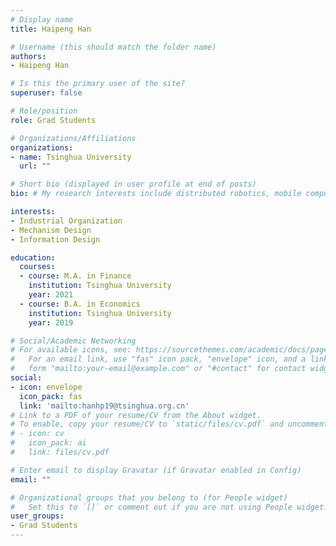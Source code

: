 ```yaml
---
# Display name
title: Haipeng Han

# Username (this should match the folder name)
authors:
- Haipeng Han

# Is this the primary user of the site?
superuser: false

# Role/position
role: Grad Students

# Organizations/Affiliations
organizations:
- name: Tsinghua University
  url: ""

# Short bio (displayed in user profile at end of posts)
bio: # My research interests include distributed robotics, mobile computing and programmable matter.

interests:
- Industrial Organization
- Mechanism Design
- Information Design

education:
  courses:
  - course: M.A. in Finance
    institution: Tsinghua University
    year: 2021
  - course: B.A. in Economics
    institution: Tsinghua University
    year: 2019

# Social/Academic Networking
# For available icons, see: https://sourcethemes.com/academic/docs/page-builder/#icons
#   For an email link, use "fas" icon pack, "envelope" icon, and a link in the
#   form "mailto:your-email@example.com" or "#contact" for contact widget.
social:
- icon: envelope
  icon_pack: fas
  link: 'mailto:hanhp19@tsinghua.org.cn'
# Link to a PDF of your resume/CV from the About widget.
# To enable, copy your resume/CV to `static/files/cv.pdf` and uncomment the lines below.
# - icon: cv
#   icon_pack: ai
#   link: files/cv.pdf

# Enter email to display Gravatar (if Gravatar enabled in Config)
email: ""

# Organizational groups that you belong to (for People widget)
#   Set this to `[]` or comment out if you are not using People widget.
user_groups:
- Grad Students
---
```

